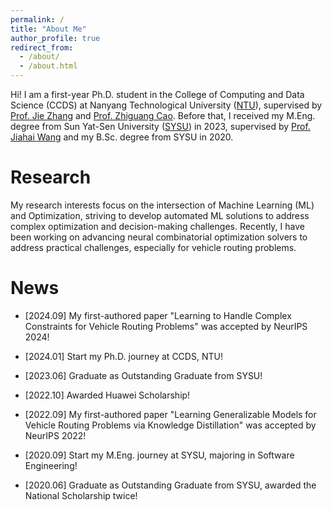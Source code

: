 ```yaml
---
permalink: /
title: "About Me"
author_profile: true
redirect_from: 
  - /about/
  - /about.html
---
```


Hi! I am a first-year Ph.D. student in the College of Computing and Data Science (CCDS) at Nanyang Technological University ([NTU](https://www.ntu.edu.sg/)), supervised by [Prof. Jie Zhang](https://personal.ntu.edu.sg/zhangj/) and [Prof. Zhiguang Cao](https://zhiguangcaosg.github.io/). Before that, I received my M.Eng. degree from Sun Yat-Sen University ([SYSU](https://www.sysu.edu.cn/sysuen/)) in 2023, supervised by [Prof. Jiahai Wang](https://www.semanticscholar.org/author/Jiahai-Wang/2815388) and my B.Sc. degree from SYSU in 2020.

Research
======
My research interests focus on the intersection of Machine Learning (ML) and Optimization, striving to develop automated ML solutions to address complex optimization and decision-making challenges. Recently, I have been working on advancing neural combinatorial optimization solvers to address practical challenges, especially for vehicle routing problems. 


News
======
- [2024.09] My first-authored paper "Learning to Handle Complex Constraints for Vehicle Routing Problems" was accepted by NeurIPS 2024!

- [2024.01] Start my Ph.D. journey at CCDS, NTU!

- [2023.06] Graduate as Outstanding Graduate from SYSU!

- [2022.10] Awarded Huawei Scholarship!

- [2022.09] My first-authored paper "Learning Generalizable Models for Vehicle Routing Problems via Knowledge Distillation" was accepted by NeurIPS 2022!

- [2020.09] Start my M.Eng. journey at SYSU, majoring in Software Engineering!

- [2020.06] Graduate as Outstanding Graduate from SYSU, awarded the National Scholarship twice!

